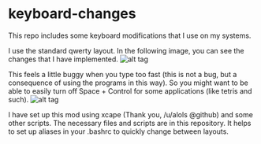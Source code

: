 # keyboard-changes
This repo includes some keyboard modifications that I use on my systems.

I use the standard qwerty layout. In the following image, you can see the changes that I have implemented.
![alt tag](https://cloud.githubusercontent.com/assets/22856511/19884944/0d7d292c-a042-11e6-91bd-4b40046dc791.png)

This feels a little buggy when you type too fast (this is not a bug, but a consequence of using the programs in this way).
So you might want to be able to easily turn off Space + Control for some applications (like tetris and such).
![alt tag](https://cloud.githubusercontent.com/assets/22856511/19884946/0ee6a52c-a042-11e6-8f4d-603a57992180.png)

I have set up this mod using xcape (Thank you, /u/alols @github) and some other scripts.
The necessary files and scripts are in this repository. 
It helps to set up aliases in your .bashrc to quickly change between layouts.
